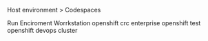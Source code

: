 Host environment > Codespaces

Run Enciroment
    Worrkstation
        openshift crc
    enterprise
        openshift test
        openshift devops cluster
